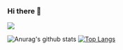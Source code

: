 ### Hi there 👋

<!--
**napoay/napoay** is a ✨ _special_ ✨ repository because its `README.md` (this file) appears on your GitHub profile.

Here are some ideas to get you started:

- 🔭 I’m currently pursuing a **PHD candidate** in UCAS.
- 🌱 I’m currently learning  **Deep Learning、Natural Language Processing**
- 👯 I’m looking to collaborate on **Lucene/Elasticsearch/ELK**
- 🤔 I’m looking for help with **Data Security**
- 💬 Ask me about ucasyp@163.com
-->





![](https://komarev.com/ghpvc/?username=napoay&color=yellowgreen)

![Anurag's github stats](https://github-readme-stats.vercel.app/api?username=napoay&show_icons=true&icon_color=fff&bg_color=30,e96443,904e95&title_color=fff&text_color=fff)   [![Top Langs](https://github-readme-stats.vercel.app/api/top-langs/?username=napoay&layout=compact&theme=buefy&title_color=000)](https://github.com/anuraghazra/github-readme-stats)

